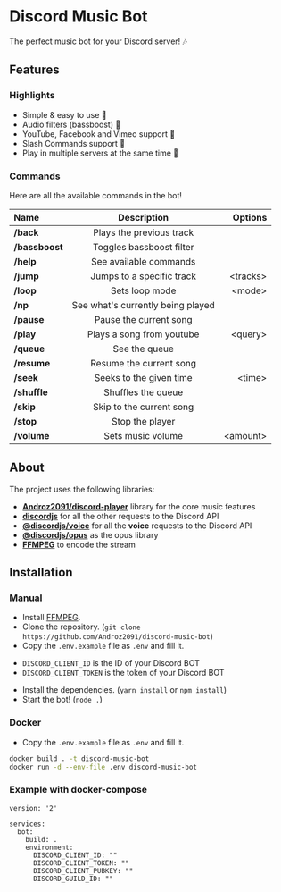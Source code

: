 # Discord Music Bot

The perfect music bot for your Discord server! 🎶

## Features

### Highlights

* Simple & easy to use 🤘
* Audio filters (bassboost) 🎸
* YouTube, Facebook and Vimeo support 🌌
* Slash Commands support 🤖
* Play in multiple servers at the same time 🚗

### Commands

Here are all the available commands in the bot!

|      Name      |            Description            |  Options  |
|:---------------|:---------------------------------:|----------:|
|   **/back**    |     Plays the previous track      |           |
| **/bassboost** |     Toggles bassboost filter      |           |
|   **/help**    |      See available commands       |           |
|   **/jump**    |     Jumps to a specific track     | \<tracks> |
|   **/loop**    |          Sets loop mode           |  \<mode>  |
|    **/np**     | See what's currently being played |           |
|   **/pause**   |      Pause the current song       |           |
|   **/play**    |     Plays a song from youtube     | \<query>  |
|   **/queue**   |           See the queue           |           |
|  **/resume**   |      Resume the current song      |           |
|   **/seek**    |      Seeks to the given time      |  \<time>  |
|  **/shuffle**  |        Shuffles the queue         |           |
|   **/skip**    |     Skip to the current song      |           |
|   **/stop**    |          Stop the player          |           |
|  **/volume**   |         Sets music volume         | \<amount> |

## About

The project uses the following libraries:

* **[Androz2091/discord-player](https://github.com/Androz2091/discord-player)** library for the core music features
* **[discordjs](https://github.com/discordjs/discord.js)** for all the other requests to the Discord API
* **[@discordjs/voice](https://github.com/discordjs/voice)** for all the **voice** requests to the Discord API
* **[@discordjs/opus](https://github.com/discordjs/opus)** as the opus library
* **[FFMPEG](https://ffmpeg.org)** to encode the stream

## Installation

### Manual
* Install [FFMPEG](https://ffmpeg.org).
* Clone the repository. (`git clone https://github.com/Androz2091/discord-music-bot`)
* Copy the `.env.example` file as `.env` and fill it.
 - `DISCORD_CLIENT_ID` is the ID of your Discord BOT
 - `DISCORD_CLIENT_TOKEN` is the token of your Discord BOT
* Install the dependencies. (`yarn install` or `npm install`)
* Start the bot! (`node .`)

### Docker 
* Copy the `.env.example` file as `.env` and fill it.
```sh
docker build . -t discord-music-bot
docker run -d --env-file .env discord-music-bot 
```

### Example with docker-compose
```
version: '2'

services:
  bot:
    build: .
    environment:
      DISCORD_CLIENT_ID: ""
      DISCORD_CLIENT_TOKEN: ""
      DISCORD_CLIENT_PUBKEY: ""
      DISCORD_GUILD_ID: ""
```
